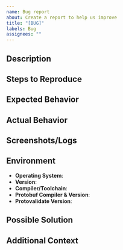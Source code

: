 ```yaml
---
name: Bug report
about: Create a report to help us improve
title: "[BUG]"
labels: Bug
assignees: ""
---
```


## Description

<!--Provide a clear and concise description of the bug. Be specific and include any relevant information about the issue, such as what you were trying to accomplish, what the expected behavior was, and how the actual behavior differed.-->

## Steps to Reproduce

<!--
1. First step to reproduce the bug
2. Second step to reproduce the bug
3. Third step to reproduce the bug
... additional steps as needed
-->

## Expected Behavior

<!--Describe what you expected to happen when following the steps to reproduce the bug.-->

## Actual Behavior

<!--Describe what actually happened instead of the expected behavior.-->

## Screenshots/Logs

<!--If applicable, add screenshots and/or log files to help explain the bug.-->

## Environment

- **Operating System**: <!--[e.g., macOS, Windows, Linux]-->
- **Version**: <!--[e.g., macOS 10.15.7, Windows 10, Ubuntu 20.04]-->
- **Compiler/Toolchain**: <!--[e.g., GCC 9.3.0, Clang 10.0.0]-->
- **Protobuf Compiler & Version**: <!--[e.g. buf v1.17.0, protoc 3.17.3]-->
- **Protovalidate Version**: <!--[if applicable, e.g., v1.0.2]-->

## Possible Solution

<!--If you have any suggestions on how the bug could be fixed or have identified the source of the problem, please provide your insights here.-->

## Additional Context

<!--Any other information, context, or relevant details that could be helpful for understanding and resolving the bug.-->

<!--Please make sure to provide as much information as possible to help the maintainers diagnose and fix the issue.-->
